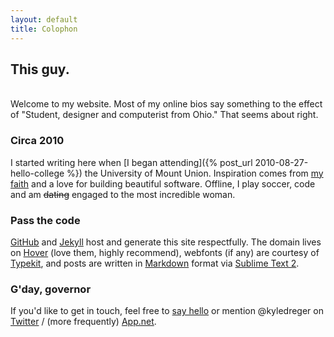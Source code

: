 ```yaml
---
layout: default
title: Colophon
---
```

## This guy.
<br>
Welcome to my website. Most of my online bios say something to the effect of "Student, designer and computerist from Ohio." That seems about right.

### Circa 2010
I started writing here when [I began attending]({% post_url 2010-08-27-hello-college %}) the University of Mount Union. Inspiration comes from [my faith](http://bible.us/116/psa.1.3.nlt) and a love for building beautiful software. Offline, I play soccer, code and am <s>dating</s> engaged to the most incredible woman.

### Pass the code
[GitHub](http://github.com/kyledreger) and [Jekyll](https://github.com/mojombo/jekyll) host and generate this site respectfully. The domain lives on [Hover](http://hover.com) (love them, highly recommend), webfonts (if any) are courtesy of [Typekit](http://typekit.com), and posts are written in [Markdown](http://daringfireball.net/projects/markdown) format via [Sublime Text 2](http://sublimetext.com).

### G'day, governor
If you'd like to get in touch, feel free to [say hello](mailto:hi@kyledreger.com?subject=hello!) or mention @kyledreger on [Twitter](http://twitter.com/kyledreger) / (more frequently) [App.net](http://alpha.app.net/kyledreger).
